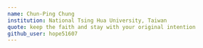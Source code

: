```yaml
---
name: Chun-Ping Chung
institution: National Tsing Hua University, Taiwan
quote: keep the faith and stay with your original intention
github_user: hope51607
---
```

